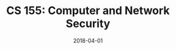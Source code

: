 ---
title: "CS 155: Computer and Network Security"
collection: teaching
excerpt: '_The course covers principles of building secure systems\. We give many examples of how things can go wrong if these principles are not followed\._'
date: 2018-04-01
term: 'Spring 2018'
professor: 'Dan Boneh'
---